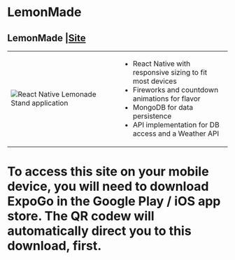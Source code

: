 # LemonMade

<h2>
  LemonMade |<a href="https://expo.dev/@michaelafuller/LemonMade" alt ="site requires expo installed on mobile device">Site</a>
</h2>
<table>
  <tr>
    <td style="width:50%">
      <img src="https://media.giphy.com/media/5JkzdmXAPVWH9FzW95/giphy.gif" alt="React Native Lemonade Stand application"/>
    </td>
    <td style="width:50%">
      <ul>
        <li>React Native with responsive sizing to fit most devices</li>
        <li>Fireworks and countdown animations for flavor</li>
        <li>MongoDB for data persistence</li>
        <li>API implementation for DB access and a Weather API</li>
      </ul>
    </td>
  </tr>
</table>

# To access this site on your mobile device, you will need to download ExpoGo in the Google Play / iOS app store. The QR codew will automatically direct you to this download, first.
